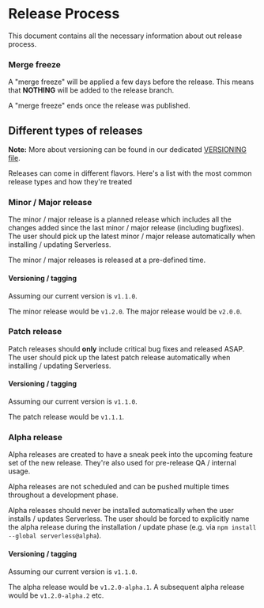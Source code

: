 # Release Process

This document contains all the necessary information about out release process.

### Merge freeze

A "merge freeze" will be applied a few days before the release. This means that **NOTHING** will be added to the release branch.

A "merge freeze" ends once the release was published.

## Different types of releases

**Note:** More about versioning can be found in our dedicated [VERSIONING file](https://github.com/serverless/serverless/blob/master/VERSIONING.md).

Releases can come in different flavors. Here's a list with the most common release types and how they're treated

### Minor / Major release

The minor / major release is a planned release which includes all the changes added since the last minor / major release (including bugfixes). The user should pick up the latest minor / major release automatically when installing / updating Serverless.

The minor / major releases is released at a pre-defined time.

#### Versioning / tagging

Assuming our current version is `v1.1.0`.

The minor release would be `v1.2.0`. The major release would be `v2.0.0`.

### Patch release

Patch releases should **only** include critical bug fixes and released ASAP. The user should pick up the latest patch release automatically when installing / updating Serverless.

#### Versioning / tagging

Assuming our current version is `v1.1.0`.

The patch release would be `v1.1.1`.

### Alpha release

Alpha releases are created to have a sneak peek into the upcoming feature set of the new release. They're also used for pre-release QA / internal usage.

Alpha releases are not scheduled and can be pushed multiple times throughout a development phase.

Alpha releases should never be installed automatically when the user installs / updates Serverless. The user should be forced to explicitly name the alpha release during the installation / update phase (e.g. via `npm install --global serverless@alpha`).

#### Versioning / tagging

Assuming our current version is `v1.1.0`.

The alpha release would be `v1.2.0-alpha.1`. A subsequent alpha release would be `v1.2.0-alpha.2` etc.

